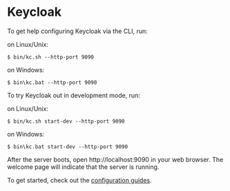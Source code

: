 Keycloak
========

To get help configuring Keycloak via the CLI, run:

on Linux/Unix:

    $ bin/kc.sh --http-port 9090

on Windows:

    $ bin\kc.bat --http-port 9090

To try Keycloak out in development mode, run: 

on Linux/Unix:

    $ bin/kc.sh start-dev --http-port 9090

on Windows:

    $ bin\kc.bat start-dev --http-port 9090

After the server boots, open http://localhost:9090 in your web browser. The welcome page will indicate that the server is running.

To get started, check out the [configuration guides](https://www.keycloak.org/guides#server).

